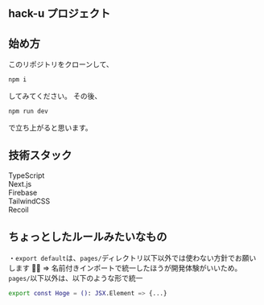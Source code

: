 ## hack-u プロジェクト

## 始め方

このリポジトリをクローンして、

```bash
npm i
```

してみてください。
その後、

```bash
npm run dev
```

で立ち上がると思います。

## 技術スタック

TypeScript  
Next.js  
Firebase  
TailwindCSS  
Recoil

## ちょっとしたルールみたいなもの

・`export default`は、`pages/`ディレクトリ以下以外では使わない方針でお願いします 🙇‍♂️
=> 名前付きインポートで統一したほうが開発体験がいいため。`pages/`以下以外は、以下のような形で統一

```bash
export const Hoge = (): JSX.Element => {...}
```
